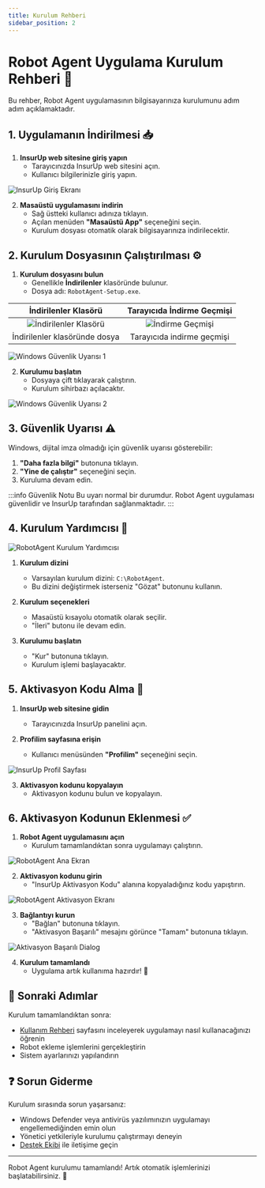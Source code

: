 ```yaml
---
title: Kurulum Rehberi
sidebar_position: 2
---
```


# Robot Agent Uygulama Kurulum Rehberi 🚀

Bu rehber, Robot Agent uygulamasının bilgisayarınıza kurulumunu adım adım açıklamaktadır.

## 1. Uygulamanın İndirilmesi 📥

1. **InsurUp web sitesine giriş yapın**
   - Tarayıcınızda InsurUp web sitesini açın.
   - Kullanıcı bilgilerinizle giriş yapın.

![InsurUp Giriş Ekranı](/img/kurulumimages/insurup-login-screen.svg)

2. **Masaüstü uygulamasını indirin**
   - Sağ üstteki kullanıcı adınıza tıklayın.
   - Açılan menüden **"Masaüstü App"** seçeneğini seçin.
   - Kurulum dosyası otomatik olarak bilgisayarınıza indirilecektir.

## 2. Kurulum Dosyasının Çalıştırılması ⚙️

1. **Kurulum dosyasını bulun**
   - Genellikle **İndirilenler** klasöründe bulunur.
   - Dosya adı: `RobotAgent-Setup.exe`.

| İndirilenler Klasörü | Tarayıcıda İndirme Geçmişi |
|:---:|:---:|
| ![İndirilenler Klasörü](/img/kurulumimages/downloads-folder.svg) | ![İndirme Geçmişi](/img/kurulumimages/download-history.svg) |
| İndirilenler klasöründe dosya | Tarayıcıda indirme geçmişi |

![Windows Güvenlik Uyarısı 1](/img/kurulumimages/windows-security-warning-1.svg)

2. **Kurulumu başlatın**
   - Dosyaya çift tıklayarak çalıştırın.
   - Kurulum sihirbazı açılacaktır.

![Windows Güvenlik Uyarısı 2](/img/kurulumimages/windows-security-warning-2.svg)

## 3. Güvenlik Uyarısı ⚠️

Windows, dijital imza olmadığı için güvenlik uyarısı gösterebilir:

1. **"Daha fazla bilgi"** butonuna tıklayın.
2. **"Yine de çalıştır"** seçeneğini seçin.
3. Kuruluma devam edin.

:::info Güvenlik Notu
Bu uyarı normal bir durumdur. Robot Agent uygulaması güvenlidir ve InsurUp tarafından sağlanmaktadır.
:::

## 4. Kurulum Yardımcısı 🔧

![RobotAgent Kurulum Yardımcısı](/img/kurulumimages/robotagent-installation-wizard.svg)

1. **Kurulum dizini**
   - Varsayılan kurulum dizini: `C:\RobotAgent`.
   - Bu dizini değiştirmek isterseniz "Gözat" butonunu kullanın.

2. **Kurulum seçenekleri**
   - Masaüstü kısayolu otomatik olarak seçilir.
   - "İleri" butonu ile devam edin.

3. **Kurulumu başlatın**
   - "Kur" butonuna tıklayın.
   - Kurulum işlemi başlayacaktır.

## 5. Aktivasyon Kodu Alma 🔑

1. **InsurUp web sitesine gidin**
   - Tarayıcınızda InsurUp panelini açın.

2. **Profilim sayfasına erişin**
   - Kullanıcı menüsünden **"Profilim"** seçeneğini seçin.

![InsurUp Profil Sayfası](/img/kurulumimages/insurup-profile-page.svg)

3. **Aktivasyon kodunu kopyalayın**
   - Aktivasyon kodunu bulun ve kopyalayın.

## 6. Aktivasyon Kodunun Eklenmesi ✅

1. **Robot Agent uygulamasını açın**
   - Kurulum tamamlandıktan sonra uygulamayı çalıştırın.

![RobotAgent Ana Ekran](/img/kurulumimages/robotagent-main-screen.png)

2. **Aktivasyon kodunu girin**
   - "InsurUp Aktivasyon Kodu" alanına kopyaladığınız kodu yapıştırın.

![RobotAgent Aktivasyon Ekranı](/img/kurulumimages/robotagent-activation-screen.svg)

3. **Bağlantıyı kurun**
   - "Bağlan" butonuna tıklayın.
   - "Aktivasyon Başarılı" mesajını görünce "Tamam" butonuna tıklayın.

![Aktivasyon Başarılı Dialog](/img/kurulumimages/activation-success-dialog.png)

4. **Kurulum tamamlandı**
   - Uygulama artık kullanıma hazırdır! 🎉

## 🎯 Sonraki Adımlar

Kurulum tamamlandıktan sonra:
- [Kullanım Rehberi](./kullanim-rehberi) sayfasını inceleyerek uygulamayı nasıl kullanacağınızı öğrenin
- Robot ekleme işlemlerini gerçekleştirin
- Sistem ayarlarınızı yapılandırın

## ❓ Sorun Giderme

Kurulum sırasında sorun yaşarsanız:
- Windows Defender veya antivirüs yazılımınızın uygulamayı engellemediğinden emin olun
- Yönetici yetkileriyle kurulumu çalıştırmayı deneyin
- [Destek Ekibi](mailto:destek@insurup.com) ile iletişime geçin

---

Robot Agent kurulumu tamamlandı! Artık otomatik işlemlerinizi başlatabilirsiniz. 🤖
